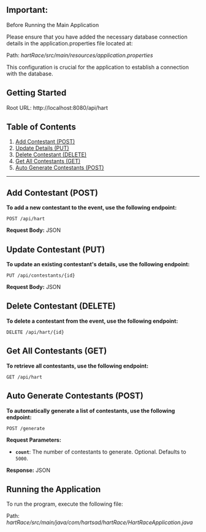 ## Important:
Before Running the Main Application

Please ensure that you have added the necessary database connection details in the application.properties file located at:

Path: *hartRace/src/main/resources/application.properties*

This configuration is crucial for the application to establish a connection with the database.

## Getting Started
Root URL: http://localhost:8080/api/hart

## Table of Contents
1. [Add Contestant (POST)](#add-contestant-post)
2. [Update Details (PUT)](#update-contestant-put)
3. [Delete Contestant (DELETE)](#delete-contestant-delete)
4. [Get All Contestants (GET)](#get-all-contestants-get)
5. [Auto Generate Contestants (POST)](#auto-generate-contestants-post)

---

## Add Contestant (POST)

**To add a new contestant to the event, use the following endpoint:**

`POST /api/hart`

**Request Body:** JSON

## Update Contestant (PUT)

**To update an existing contestant's details, use the following endpoint:**

`PUT /api/contestants/{id}`

**Request Body:** JSON

## Delete Contestant (DELETE)

**To delete a contestant from the event, use the following endpoint:**

`DELETE /api/hart/{id}`

## Get All Contestants (GET)

**To retrieve all contestants, use the following endpoint:**

`GET /api/hart`

## Auto Generate Contestants (POST)

**To automatically generate a list of contestants, use the following endpoint:**

`POST /generate`

**Request Parameters:**

- **`count`**: The number of contestants to generate. Optional. Defaults to `5000`.

**Response:** JSON



## Running the Application
To run the program, execute the following file:

Path: *hartRace/src/main/java/com/hartsad/hartRace/HartRaceApplication.java*
